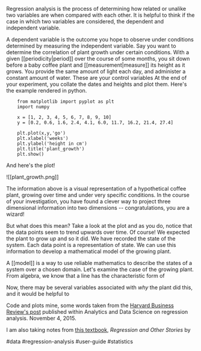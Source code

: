 Regression analysis is the process of determining how related or unalike two variables are when compared with each other. It is helpful to think if the case in which two variables are considered, the dependent and independent variable. 

A dependent variable is the outcome you hope to observe under conditions determined by measuring the independent variable. Say you want to determine the correlation of plant growth under certain conditions. With a given [[periodicity|period]] over the course of some months, you sit down before a baby coffee plant and [[measurement|measure]] its height as it grows. You provide the same amount of light each day, and administer a constant amount of water. These are your control variables At the end of your experiment, you collate the dates and heights and plot them. Here's the example rendered in python.

		from matplotlib import pyplot as plt
		import numpy
		
		x = [1, 2, 3, 4, 5, 6, 7, 8, 9, 10]
		y = [0.2, 0.6, 1.6, 2.4, 4.1, 6.0, 11.7, 16.2, 21.4, 27.4]
		
		plt.plot(x,y,'go')
		plt.xlabel('weeks')
		plt.ylabel('height in cm')
		plt.title('plant_growth')
		plt.show()
		
And here's the plot!

![[plant_growth.png]]

The information above is a visual representation of a hypothetical coffee plant, growing over time and under very specific conditions. In the course of your investigation, you have found a clever way to project three dimensional information into two dimensions -- congratulations, you are a wizard!

But what does this mean? Take a look at the plot and as you do, notice that the data points seem to trend upwards over time. Of course! We expected the plant to grow *up* and so it did. We have recorded the state of the system. Each data point is a representation of state. We can use this information to develop a mathematical model of the growing plant. 

A [[model]] is a way to use reliable mathematics to describe the states of a system over a chosen domain. Let's examine the case of the growing plant. From algebra, we know that a line has the characteristic form of 


Now, there may be several variables associated with *why* the plant did this, and it would be helpful to 

Code and plots mine, some words taken from the [Harvard Business Review's post](https://hbr.org/2015/11/a-refresher-on-regression-analysis) published within Analytics and Data Science on regression analysis. November 4, 2015.

I am also taking notes from [this textbook](https://users.aalto.fi/~ave/ROS.pdf), *Regression and Other Stories* by 

#data #regression-analysis #user-guide  #statistics